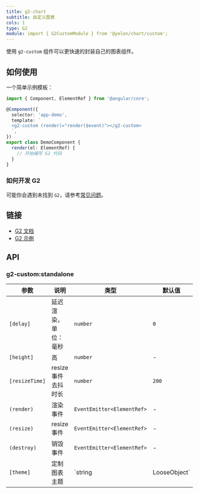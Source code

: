 ```yaml
---
title: g2-chart
subtitle: 自定义图表
cols: 1
type: G2
module: import { G2CustomModule } from '@yelon/chart/custom';
---
```


使用 `g2-custom` 组件可以更快速的封装自己的图表组件。

## 如何使用

一个简单示例模板：

```ts
import { Component, ElementRef } from '@angular/core';

@Component({
  selector: 'app-demo',
  template: `
  <g2-custom (render)="render($event)"></g2-custom>
  `,
})
export class DemoComponent {
  render(el: ElementRef) {
    // 开始编写 G2 代码
  }
}
```

### 如何开发 G2

可能你会遇到未找到 `G2`，请参考[常见问题](/chart/faq)。

## 链接

- [G2 文档](https://www.yuque.com/antv/g2-docs)
- [G2 示例](https://antv.alipay.com/zh-cn/g2/3.x/demo/index.html)

## API

### g2-custom:standalone

| 参数 | 说明 | 类型 | 默认值 |
|----|----|----|-----|
| `[delay]` | 延迟渲染，单位：毫秒 | `number` | `0` |
| `[height]` | 高 | `number` | - |
| `[resizeTime]` | resize 事件去抖时长 | `number` | `200` |
| `(render)` | 渲染事件 | `EventEmitter<ElementRef>` | - |
| `(resize)` | resize 事件 | `EventEmitter<ElementRef>` | - |
| `(destroy)` | 销毁事件 | `EventEmitter<ElementRef>` | - |
| `[theme]` | 定制图表主题 | `string | LooseObject` | - |
